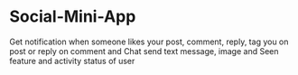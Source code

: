 # Social-Mini-App
Get notification when someone likes your post, comment, reply, tag you on post or reply on comment and Chat send text message, image and Seen feature and activity status of user
